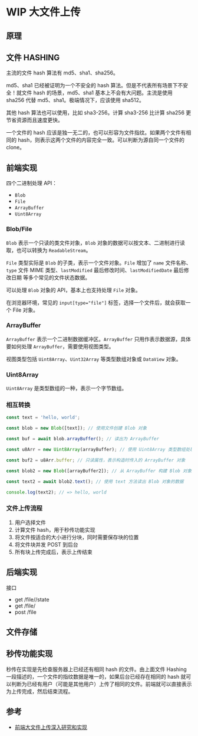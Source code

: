 # WIP 大文件上传

## 原理

## 文件 HASHING

主流的文件 hash 算法有 md5、sha1、sha256。

md5、sha1 已经被证明为一个不安全的 hash 算法。但是不代表所有场景下不安全！就文件 hash 的场景，md5、sha1 基本上不会有大问题。主流是使用 sha256 代替 md5、sha1。极端情况下，应该使用 sha512。

其他 hash 算法也可以使用，比如 sha3-256。计算 sha3-256 比计算 sha256 更节省资源而且速度更快。

一个文件的 hash 应该是独一无二的，也可以形容为文件指纹。如果两个文件有相同的 hash，则表示这两个文件的内容完全一致。可以判断为源自同一个文件的 clone。

## 前端实现

四个二进制处理 API：

- `Blob`
- `File`
- `ArrayBuffer`
- `Uint8Array`

### Blob/File

`Blob` 表示一个只读的类文件对象，`Blob` 对象的数据可以按文本、二进制进行读取，也可以转换为 `ReadableStream`。

`File` 类型实际是 `Blob` 的子类，表示一个文件对象。`File` 增加了 `name` 文件名称、`type` 文件 MIME 类型、`lastModified` 最后修改时间、`lastModifiedDate` 最后修改日期 等多个常见的文件状态数据。

可以处理 `Blob` 对象的 API，基本上也支持处理 `File` 对象。

在浏览器环境，常见的 `input[type="file"]` 标签，选择一个文件后，就会获取一个 File 对象。

### ArrayBuffer

`ArrayBuffer` 表示一个二进制数据缓冲区。`ArrayBuffer` 只用作表示数据源，具体要如何处理 `ArrayBuffer`，需要使用视图类型。

视图类型包括 `Uint8Array`、`Uint32Array` 等类型数组对象或 `DataView` 对象。

### Uint8Array

`Uint8Array` 是类型数组的一种，表示一个字节数组。

### 相互转换

```js
const text = 'hello, world';

const blob = new Blob([text]); // 使用文件创建 Blob 对象

const buf = await blob.arrayBuffer(); // 读出为 ArrayBuffer

const u8Arr = new Uint8Array(arrayBuffer); // 使用 Uint8Array 类型数组处理 ArrayBuffer

const buf2 = u8Arr.buffer; // 只读属性，表示构造时传入的 ArrayBuffer 对象

const blob2 = new Blob([arrayBuffer2]); // 从 ArrayBuffer 构建 Blob 对象

const text2 = await blob2.text(); // 使用 text 方法读出 Blob 对象的数据

console.log(text2); // => hello, world
```

### 文件上传流程

1. 用户选择文件
2. 计算文件 hash，用于秒传功能实现
3. 将文件按适合的大小进行分块，同时需要保存块的位置
4. 将文件块并发 POST 到后台
5. 所有块上传完成后，表示上传结束

## 后端实现

接口

- get /file/<hash>/state
- get /file/<hash>
- post /file

## 文件存储

## 秒传功能实现

秒传在实现是先检查服务器上已经还有相同 hash 的文件。由上面文件 Hashing 一段描述的，一个文件的指纹数据是唯一的，如果后台已经存在相同的 hash 就可以判断为已经有用户（可能是其他用户）上传了相同的文件。前端就可以直接表示为上传完成，然后结束流程。

## 参考

- [前端大文件上传深入研究和实现](https://juejin.cn/post/6870837414852886542)
